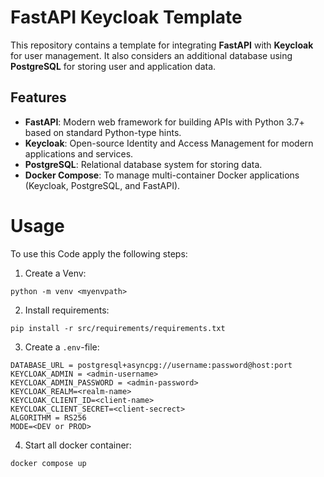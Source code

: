 # FastAPI Keycloak Template

This repository contains a template for integrating **FastAPI** with **Keycloak** for user management. It also considers an additional database using **PostgreSQL** for storing user and application data.

## Features

- **FastAPI**: Modern web framework for building APIs with Python 3.7+ based on standard Python-type hints.
- **Keycloak**: Open-source Identity and Access Management for modern applications and services.
- **PostgreSQL**: Relational database system for storing data.
- **Docker Compose**: To manage multi-container Docker applications (Keycloak, PostgreSQL, and FastAPI).


# Usage
To use this Code apply the following steps:

1. Create a Venv:
```
python -m venv <myenvpath>
```

2. Install requirements:
```
pip install -r src/requirements/requirements.txt
```

3. Create a `.env`-file:
```
DATABASE_URL = postgresql+asyncpg://username:password@host:port
KEYCLOAK_ADMIN = <admin-username>
KEYCLOAK_ADMIN_PASSWORD = <admin-password>
KEYCLOAK_REALM=<realm-name>
KEYCLOAK_CLIENT_ID=<client-name>
KEYCLOAK_CLIENT_SECRET=<client-secrect>
ALGORITHM = RS256
MODE=<DEV or PROD>
```

4. Start all docker container:
```
docker compose up
```
